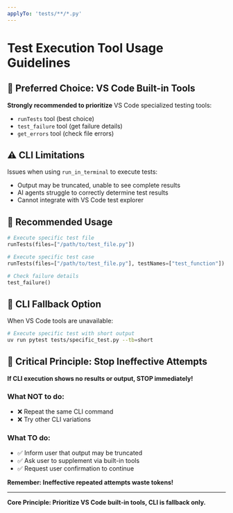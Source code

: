 ```yaml
---
applyTo: 'tests/**/*.py'
---
```


# Test Execution Tool Usage Guidelines

## 🎯 Preferred Choice: VS Code Built-in Tools
**Strongly recommended to prioritize** VS Code specialized testing tools:
- `runTests` tool (best choice)
- `test_failure` tool (get failure details)
- `get_errors` tool (check file errors)

## ⚠️ CLI Limitations
Issues when using `run_in_terminal` to execute tests:
- Output may be truncated, unable to see complete results
- AI agents struggle to correctly determine test results
- Cannot integrate with VS Code test explorer

## 📝 Recommended Usage
```python
# Execute specific test file
runTests(files=["/path/to/test_file.py"])

# Execute specific test case
runTests(files=["/path/to/test_file.py"], testNames=["test_function"])

# Check failure details
test_failure()
```

## 🔧 CLI Fallback Option
When VS Code tools are unavailable:
```bash
# Execute specific test with short output
uv run pytest tests/specific_test.py --tb=short
```

## 🛑 Critical Principle: Stop Ineffective Attempts
**If CLI execution shows no results or output, STOP immediately!**

### What NOT to do:
- ❌ Repeat the same CLI command
- ❌ Try other CLI variations

### What TO do:
- ✅ Inform user that output may be truncated
- ✅ Ask user to supplement via built-in tools
- ✅ Request user confirmation to continue

**Remember: Ineffective repeated attempts waste tokens!**

---
**Core Principle: Prioritize VS Code built-in tools, CLI is fallback only.**
